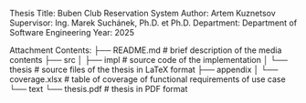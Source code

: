 Thesis Title: Buben Club Reservation System
Author: Artem Kuznetsov
Supervisor: Ing. Marek Suchánek, Ph.D. et Ph.D.
Department: Department of Software Engineering
Year: 2025

Attachment Contents:
├── README.md           # brief description of the media contents
├── src
│   ├── impl            # source code of the implementation
│   └── thesis          # source files of the thesis in LaTeX format
├── appendix
│   └── coverage.xlsx   # table of coverage of functional requirements of use case
└── text
    └── thesis.pdf      # thesis in PDF format